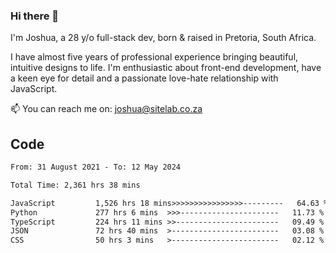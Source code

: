 ### Hi there 👋

I'm Joshua, a 28 y/o full-stack dev, born & raised in Pretoria, South Africa. 

I have almost five years of professional experience bringing beautiful, intuitive designs to life. I'm enthusiastic about front-end development, have a keen eye for detail and a passionate love-hate relationship with JavaScript.

📫 You can reach me on: joshua@sitelab.co.za

## **Code**

<!--START_SECTION:waka-->

```txt
From: 31 August 2021 - To: 12 May 2024

Total Time: 2,361 hrs 38 mins

JavaScript         1,526 hrs 18 mins>>>>>>>>>>>>>>>>---------   64.63 %
Python             277 hrs 6 mins  >>>----------------------   11.73 %
TypeScript         224 hrs 11 mins >>-----------------------   09.49 %
JSON               72 hrs 40 mins  >------------------------   03.08 %
CSS                50 hrs 3 mins   >------------------------   02.12 %
```

<!--END_SECTION:waka-->

